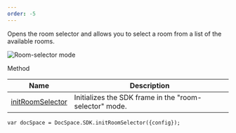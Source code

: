 ```yaml
---
order: -5
---
```


Opens the room selector and allows you to select a room from a list of the available rooms.

![Room-selector mode](/assets/images/docspace/room-selector-mode.png)

Method

| Name                                                         | Description                                            |
| ------------------------------------------------------------ | ------------------------------------------------------ |
| [initRoomSelector](/docspace/jssdk/methods#initRoomSelector) | Initializes the SDK frame in the "room-selector" mode. |

```
var docSpace = DocSpace.SDK.initRoomSelector({config});
```
